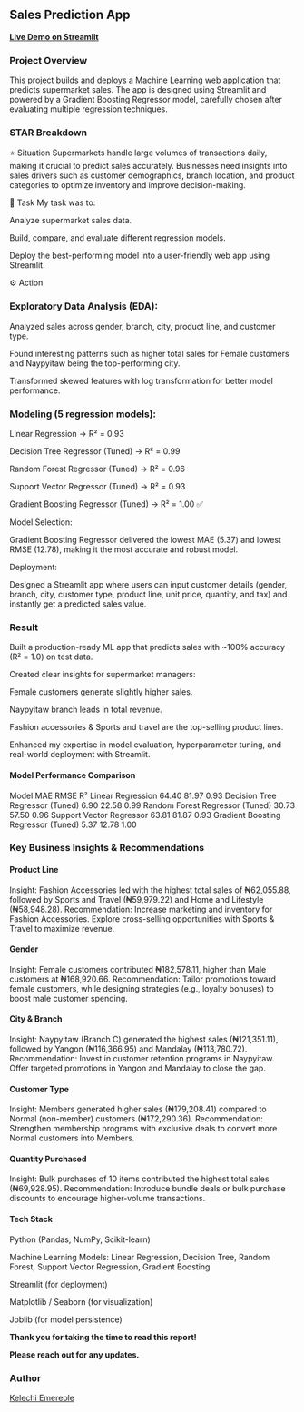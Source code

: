 ## Sales Prediction App  

 **[Live Demo on Streamlit](https://sales-prediction-app-gwkuaeh2rjasp2aopvivah.streamlit.app/)**

### Project Overview

This project builds and deploys a Machine Learning web application that predicts supermarket sales. The app is designed using Streamlit and powered by a Gradient Boosting Regressor model, carefully chosen after evaluating multiple regression techniques.

### STAR Breakdown

⭐ Situation
Supermarkets handle large volumes of transactions daily, making it crucial to predict sales accurately. Businesses need insights into sales drivers such as customer demographics, branch location, and product categories to optimize inventory and improve decision-making.

🎯 Task
My task was to:

Analyze supermarket sales data.

Build, compare, and evaluate different regression models.

Deploy the best-performing model into a user-friendly web app using Streamlit.

⚙️ Action

### Exploratory Data Analysis (EDA):

Analyzed sales across gender, branch, city, product line, and customer type.

Found interesting patterns such as higher total sales for Female customers and Naypyitaw being the top-performing city.

Transformed skewed features with log transformation for better model performance.

### Modeling (5 regression models):

Linear Regression → R² = 0.93

Decision Tree Regressor (Tuned) → R² = 0.99

Random Forest Regressor (Tuned) → R² = 0.96

Support Vector Regressor (Tuned) → R² = 0.93

Gradient Boosting Regressor (Tuned) → R² = 1.00 ✅

Model Selection:

Gradient Boosting Regressor delivered the lowest MAE (5.37) and lowest RMSE (12.78), making it the most accurate and robust model.

Deployment:

Designed a Streamlit app where users can input customer details (gender, branch, city, customer type, product line, unit price, quantity, and tax) and instantly get a predicted sales value.

### Result

Built a production-ready ML app that predicts sales with ~100% accuracy (R² = 1.0) on test data.

Created clear insights for supermarket managers:

Female customers generate slightly higher sales.

Naypyitaw branch leads in total revenue.

Fashion accessories & Sports and travel are the top-selling product lines.

Enhanced my expertise in model evaluation, hyperparameter tuning, and real-world deployment with Streamlit.

#### Model Performance Comparison
Model                       	       MAE	           RMSE	      R²
Linear Regression	                   64.40	         81.97	   0.93
Decision Tree Regressor (Tuned)	     6.90	           22.58	   0.99
Random Forest Regressor (Tuned)	     30.73	         57.50	   0.96
Support Vector Regressor	           63.81	         81.87	   0.93
Gradient Boosting Regressor (Tuned)	 5.37	           12.78	   1.00 

###  Key Business Insights & Recommendations
#### Product Line

Insight: Fashion Accessories led with the highest total sales of ₦62,055.88, followed by Sports and Travel (₦59,979.22) and Home and Lifestyle (₦58,948.28).
Recommendation: Increase marketing and inventory for Fashion Accessories. Explore cross-selling opportunities with Sports & Travel to maximize revenue.

#### Gender

Insight: Female customers contributed ₦182,578.11, higher than Male customers at ₦168,920.66.
Recommendation: Tailor promotions toward female customers, while designing strategies (e.g., loyalty bonuses) to boost male customer spending.

#### City & Branch

Insight: Naypyitaw (Branch C) generated the highest sales (₦121,351.11), followed by Yangon (₦116,366.95) and Mandalay (₦113,780.72).
Recommendation: Invest in customer retention programs in Naypyitaw. Offer targeted promotions in Yangon and Mandalay to close the gap.

#### Customer Type

Insight: Members generated higher sales (₦179,208.41) compared to Normal (non-member) customers (₦172,290.36).
Recommendation: Strengthen membership programs with exclusive deals to convert more Normal customers into Members.

#### Quantity Purchased

Insight: Bulk purchases of 10 items contributed the highest total sales (₦69,928.95).
Recommendation: Introduce bundle deals or bulk purchase discounts to encourage higher-volume transactions.

#### Tech Stack

Python (Pandas, NumPy, Scikit-learn)

Machine Learning Models: Linear Regression, Decision Tree, Random Forest, Support Vector Regression, Gradient Boosting

Streamlit (for deployment)

Matplotlib / Seaborn (for visualization)

Joblib (for model persistence)


**Thank you for taking the time to read this report!**

**Please reach out for any updates.**

### Author
[Kelechi Emereole](https://github.com/KelechiEmereole)
